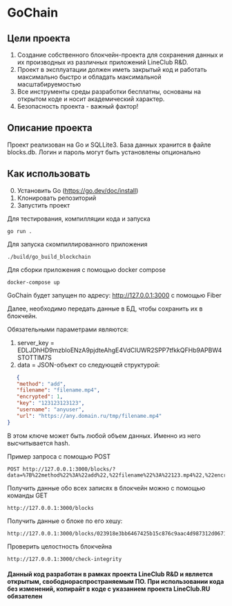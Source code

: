 # GoChain

## Цели проекта
1. Создание собственного блокчейн-проекта для сохранения данных и их производных из различных приложений LineClub R&D.
2. Проект в эксплуатации должен иметь закрытый код и работать максимально быстро и обладать максимальной
   масштабируемостью
3. Все инструменты среды разработки бесплатны, основаны на открытом коде и носит академический характер.
4. Безопасность проекта - важный фактор!

## Описание проекта

Проект реализован на Go и SQLLite3. База данных хранится в файле blocks.db. Логин и пароль могут быть установлены
опционально

## Как использовать
0. Установить Go (https://go.dev/doc/install)
1. Клонировать репозиторий
2. Запустить проект

Для тестирования, компилляции кода и запуска
```
go run .
```

Для запуска скомпиллированного приложения
```shell
./build/go_build_blockchain
```

Для сборки приложения с помощью docker compose

```shell
docker-compose up
```

GoChain будет запущен по адресу: http://127.0.0.1:3000 с помощью Fiber

Далее, необходимо передать данные в БД, чтобы сохранить их в блокчейн.

Обязательными параметрами являются:
1. server_key = EDLJDhHD9mzbloENzA9pjdteAhgE4VdClUWR2SPP7tfkkQFHb9APBW4STOTTlM7S
2. data = JSON-объект со следующей структурой:
```json
   {
   "method": "add",
   "filename": "filename.mp4",
   "encrypted": 1,
   "key": "123123123123",
   "username": "anyuser",
   "url": "https://any.domain.ru/tmp/filename.mp4"
}
```
В этом ключе может быть любой объем данных. Именно из него высчитывается hash.

Пример запроса с помощью POST
```
POST http://127.0.0.1:3000/blocks/?data=%7B%22method%22%3A%22add%22,%22filename%22%3A%22123.mp4%22,%22encrypted%22%3A1,%22key%22%3A%22123123123123%22,%22username%22%3A%22anyuser%22,%22url%22%3A%22https%3A%2F%2Fstats.lineclub.ru%2Ftmp%2F123.mp4%22%7D&server_key=EDLJDhHD9mzbloENzA9pjdteAhgE4VdClUWR2SPP7tfkkQFHb9APBW4STOTTlM7S
```

Получить данные обо всех записях в блокчейн можно с помощью команды GET
```
http://127.0.0.1:3000/blocks
```

Получить данные о блоке по его хешу:
```
http://127.0.0.1:3000/blocks/023918e3bb6467425b15c876c9aac4d987312d06718adb63f63c61b01c05e668
```

Проверить целостность блокчейна
```
http://127.0.0.1:3000/check-integrity
```

#### Данный код разработан в рамках проекта LineClub R&D и является открытым, свободнораспространяемым ПО. При использовании кода без изменений, копирайт в коде с указанием проекта LineClub.RU обязателен